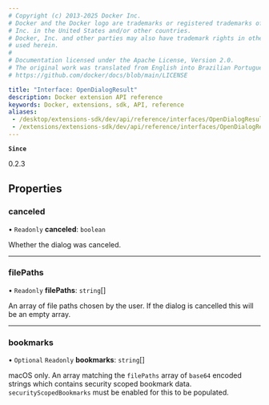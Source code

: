 ```yaml
---
# Copyright (c) 2013-2025 Docker Inc.
# Docker and the Docker logo are trademarks or registered trademarks of Docker,
# Inc. in the United States and/or other countries.
# Docker, Inc. and other parties may also have trademark rights in other terms
# used herein.
#
# Documentation licensed under the Apache License, Version 2.0.
# The original work was translated from English into Brazilian Portuguese.
# https://github.com/docker/docs/blob/main/LICENSE

title: "Interface: OpenDialogResult"
description: Docker extension API reference
keywords: Docker, extensions, sdk, API, reference
aliases:
 - /desktop/extensions-sdk/dev/api/reference/interfaces/OpenDialogResult/
 - /extensions/extensions-sdk/dev/api/reference/interfaces/OpenDialogResult/
---
```

**`Since`**

0.2.3

## Properties

### canceled

• `Readonly` **canceled**: `boolean`

Whether the dialog was canceled.

___

### filePaths

• `Readonly` **filePaths**: `string`[]

An array of file paths chosen by the user. If the dialog is cancelled this will be an empty array.

___

### bookmarks

• `Optional` `Readonly` **bookmarks**: `string`[]

macOS only. An array matching the `filePaths` array of `base64` encoded strings which contains security scoped bookmark data. `securityScopedBookmarks` must be enabled for this to be populated.
